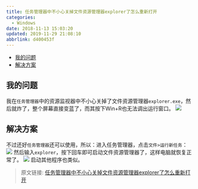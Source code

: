 ```yaml
---
title: 任务管理器中不小心关掉文件资源管理器explorer了怎么重新打开
categories: 
  - Windows
date: 2018-11-13 15:03:20
updated: 2019-11-29 21:08:10
abbrlink: d400453f
---
```

<div id='my_toc'>

- [我的问题](/blog/d400453f/#我的问题)
- [解决方案](/blog/d400453f/#解决方案)

</div>
<!--more-->
<script>if (navigator.platform.search('arm')==-1){document.getElementById('my_toc').style.display = 'none';}</script>

<!--end-->
## 我的问题 ##
我在`任务管理器`中的资源监视器中不小心关掉了文件资源管理器`explorer.exe`，然后就炸了，整个屏幕直接变蓝了，而其按下Win+R也无法调出运行窗口。
![](https://image-1257720033.cos.ap-shanghai.myqcloud.com/blog/Others/windows/explorer/colseExplorer.png)
## 解决方案 ##
不过还好`任务管理器`还可以使用，所以：进入任务管理器，点击`文件>运行新任务`：
![](https://image-1257720033.cos.ap-shanghai.myqcloud.com/blog/Others/windows/explorer/openStart.png)
然后输入`explorer`，按下回车即可启动文件资源管理器了，这样电脑就恢复正常了。
![](https://image-1257720033.cos.ap-shanghai.myqcloud.com/blog/Others/windows/explorer/startExplorer.png)
启动其他程序也类似。
>原文链接: [任务管理器中不小心关掉文件资源管理器explorer了怎么重新打开](https://lanlan2017.github.io/blog/d400453f/)
